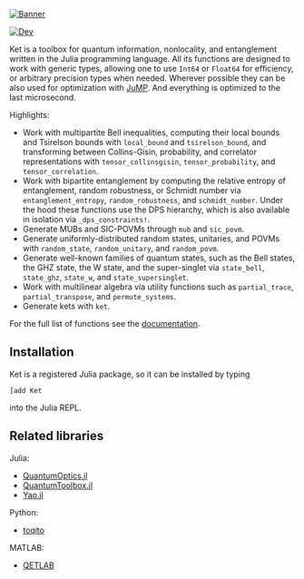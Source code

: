 [![Banner](https://araujoms.github.io/Ket.jl/dev/assets/ket-jl-logo-dark-wide.svg)](https://araujoms.github.io/Ket.jl/dev/)

[![Dev](https://img.shields.io/badge/docs-dev-blue.svg)](https://araujoms.github.io/Ket.jl/dev/)

Ket is a toolbox for quantum information, nonlocality, and entanglement written in the Julia programming language. All its functions are designed to work with generic types, allowing one to use `Int64` or `Float64` for efficiency, or arbitrary precision types when needed. Wherever possible they can be also used for optimization with [JuMP](https://jump.dev/JuMP.jl/stable/). And everything is optimized to the last microsecond.

Highlights:

* Work with multipartite Bell inequalities, computing their local bounds and Tsirelson bounds with `local_bound` and `tsirelson_bound`, and transforming between Collins-Gisin, probability, and correlator representations with `tensor_collinsgisin`, `tensor_probability`, and `tensor_correlation`.
* Work with bipartite entanglement by computing the relative entropy of entanglement, random robustness, or Schmidt number via `entanglement_entropy`, `random_robustness`, and `schmidt_number`. Under the hood these functions use the DPS hierarchy, which is also available in isolation via `_dps_constraints!`.
* Generate MUBs and SIC-POVMs through `mub` and `sic_povm`.
* Generate uniformly-distributed random states, unitaries, and POVMs with `random_state`, `random_unitary`, and `random_povm`.
* Generate well-known families of quantum states, such as the Bell states, the GHZ state, the W state, and the super-singlet via `state_bell`, `state_ghz`, `state_w`, and `state_supersinglet`.
* Work with multilinear algebra via utility functions such as `partial_trace`, `partial_transpose`, and `permute_systems`.
* Generate kets with `ket`.

For the full list of functions see the [documentation](https://araujoms.github.io/Ket.jl/dev/api/).

## Installation

Ket is a registered Julia package, so it can be installed by typing

```
]add Ket
```

into the Julia REPL.

## Related libraries

Julia:
<!--- [BellPolytopes.jl](https://github.com/ZIB-IOL/BellPolytopes.jl)-->
<!--- [QuantumInformation.jl](https://github.com/iitis/QuantumInformation.jl) (abandoned)-->
- [QuantumOptics.jl](https://github.com/qojulia/QuantumOptics.jl)
- [QuantumToolbox.jl](https://github.com/qutip/QuantumToolbox.jl)
- [Yao.jl](https://github.com/QuantumBFS/Yao.jl)

Python:
<!--- [qutip](https://github.com/qutip/qutip)-->
<!--- [qutip-qip](https://github.com/qutip/qutip-qip)-->
- [toqito](https://github.com/vprusso/toqito)

MATLAB:
- [QETLAB](https://github.com/nathanieljohnston/QETLAB)
